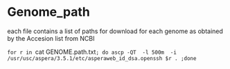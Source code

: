 # Genome_path
each file contains a list of paths for download for each genome as obtained by the Accesion list from NCBI

`for r in `cat GENOME.path.txt`; do ascp -QT  -l 500m  -i /usr/usc/aspera/3.5.1/etc/asperaweb_id_dsa.openssh $r . ;done ` 
